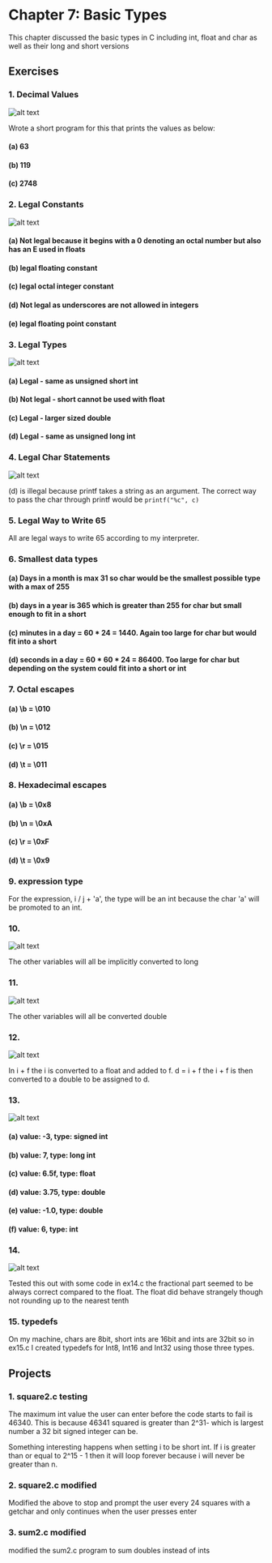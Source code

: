 # Chapter 7: Basic Types
This chapter discussed the basic types in C including int, float and char as well as their long and short versions
## Exercises

### 1. Decimal Values 
![alt text](<./Screenshots/ex1.png>)

Wrote a short program for this that prints the values as below:

#### (a) 63
#### (b) 119
#### (c) 2748

### 2. Legal Constants
![alt text](<./Screenshots/ex2.png>)
#### (a) Not legal because it begins with a 0 denoting an octal number but also has an E used in floats

#### (b) legal floating constant

#### (c) legal octal integer constant

#### (d) Not legal as underscores are not allowed in integers

#### (e) legal floating point constant
 
### 3. Legal Types
![alt text](<./Screenshots/ex3.png>)

#### (a) Legal - same as unsigned short int

#### (b) Not legal - short cannot be used with float

#### (c) Legal - larger sized double

#### (d) Legal - same as unsigned long int

### 4. Legal Char Statements
![alt text](<./Screenshots/ex4.png>)

(d) is illegal because printf takes a string as an argument. The correct way to pass the char through printf would be `printf("%c", c)`

### 5. Legal Way to Write 65
All are legal ways to write 65 according to my interpreter.

### 6. Smallest data types

#### (a) Days in a month is max 31 so char would be the smallest possible type with a max of 255

#### (b) days in a year is 365 which is greater than 255 for char but small enough to fit in a short

#### (c) minutes in a day = 60 * 24 = 1440. Again too large for char but would fit into a short

#### (d) seconds in a day = 60 * 60 * 24 = 86400. Too large for char but depending on the system could fit into a short or int

### 7. Octal escapes

#### (a) \b = \010

#### (b) \n = \012

#### (c) \r = \015

#### (d) \t = \011

### 8. Hexadecimal escapes

#### (a) \b = \0x8

#### (b) \n = \0xA

#### (c) \r = \0xF

#### (d) \t = \0x9

### 9. expression type

For the expression, i / j + 'a', the type will be an int because the char 'a' will be promoted to an int.

### 10. 
![alt text](<./Screenshots/ex10.png>)

The other variables will all be implicitly converted to long 

### 11. 
![alt text](<./Screenshots/ex11.png>)

The other variables will all be converted double

### 12. 
![alt text](<./Screenshots/ex12.png>)

In i + f the i is converted to a float and added to f. d = i + f the i + f is then converted to a double to be assigned to d.

### 13.
![alt text](<./Screenshots/ex13.png>)

#### (a) value: -3, type: signed int

#### (b) value: 7, type: long int

#### (c) value: 6.5f, type: float

#### (d) value: 3.75, type: double

#### (e) value: -1.0, type: double

#### (f) value: 6, type: int

### 14. 
![alt text](<./Screenshots/ex14.png>)

Tested this out with some code in ex14.c the fractional part seemed to be always correct compared to the float. The float did behave strangely though not rounding up to the nearest tenth

### 15. typedefs

On my machine, chars are 8bit, short ints are 16bit and ints are 32bit so in ex15.c I created typedefs for Int8, Int16 and Int32 using those three types.

## Projects

### 1. square2.c testing

The maximum int value the user can enter before the code starts to fail is 46340. This is because 46341 squared is greater than 2^31- which is largest number a 32 bit signed integer can be.

Something interesting happens when setting i to be short int. If i is greater than or equal to 2^15 - 1 then it will loop forever because i will never be greater than n.

### 2. square2.c modified

Modified the above to stop and prompt the user every 24 squares with a getchar and only continues when the user presses enter

### 3. sum2.c modified

modified the sum2.c program to sum doubles instead of ints




